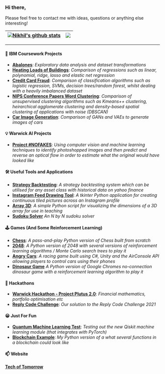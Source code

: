 ### Hi there,
Please feel free to contact me with ideas, questions or anything else interesting!

| <a href="https://github.com/Nikhil-Khetani/github-readme-stats"><img align="center" src="https://github-readme-stats.vercel.app/api?username=Nikhil-Khetani&show_icons=true&include_all_commits=true&hide_border=true" alt="Nikhil's github stats" /></a> | <a href="https://github.com/Nikhil-Khetani/github-readme-stats"><img align="center" src="https://github-readme-stats.vercel.app/api/top-langs/?username=Nikhil-Khetani&layout=compact&hide_border=true" /></a> |
| ------------- | ------------- |

---
#### 📜 IBM Coursework Projects
- **[Abalones](../../../IBM-EDA-for-ML)**: *Exploratory data analysis and dataset transformations*
- **[Heating Loads of Buildings](../../../IBM-Supervised-Learning-Regression)**: *Comparison of regressions such as linear, polynomial, ridge, lasso and elastic net regression*
- **[Credit Card Fraud](../../../Credit-Card-Fraud-Classification)**: *Comparison of classification algorithms such as logistic regression, SVMs, decision trees/random forest, whilst dealing with a heavily imbalanced dataset*
- **[NIPS Conference Papers Word Clustering](../../../NIPS-Conference-Papers-Word-Clustering)**: *Comparison of unsupervised clustering algorithms such as Kmeans++ clustering, heirarchical agglomerate clustering and density-based spatial clustering of applications with noise (DBSCAN)*
- **[Car Image Generation](../../../Car-Image-Generation)**: *Comparison of GANs and VAEs to generate images of cars*
<!-- **[Tesla Share Price Prediction](../../../Tesla-Stock-Price-Predictor)**: *Using RNNs with LSTM layers to predict future share prices of Tesla Inc*-->

#### 💡 Warwick AI Projects
- **[Project #NOFAKES](../../../../peterfazekas1999/-nofakes-project )**: *Using computer vision and machine learning techniques to identify photoshopped images and then predict and reverse an optical flow in order to estimate what the original would have looked like*

#### 🛠️ Useful Tools and Applications
- **[Strategy Backtesting](../../../Strategy-Backtesting)**: *A strategy backtesting system which can be utilised for any asset class with historical data on yahoo finance*
- **[Instagram Feed Drawing Tool](../../../Instagram-Feed-Drawing-Tool)**: *A tkinter Python application for creating continuous tiled pictures across an Instagram profile*
- **[Array 3D](../../../Array3D)**: *A simple Python script for visualizing the dimensions of a 3D array for use in teaching*
- **[Sudoku Solver](../../../Sudoku-Solver)** *An N by N sudoku solver*

#### 🕹️ Games (And Some Reinforcement Learning)
- **[Chess](../../../Chess)**: *A pass-and-play Python version of Chess built from scratch*
- **[2048](../../../2048)**: *A Python version of 2048 with several versions of reinforcement learning algorithms / Monte Carlo search trees to play it* 
- **[Angry Cars](../../../Angry-Cars-v2)**: *A racing game built using C#, Unity and the AirConsole API allowing players to control cars using their phones*
- **[Dinosaur Game](../../../Dino-RL)** *A Python version of Google Chromes no-connection dinosaur game with a reinforcement learning algorithm to play it*

#### 🏁 Hackathons
- **[Warwick Hackathon - Project Plutus 2.0](../../../../jjethwa13/WarwickHackathon)**: *Financial mathematics, portfolio optimisation etc*
- **[Reply Code Challenge](../../../ReplyCodeChallenge)**: *Our solution to the Reply Code Challenge 2021*

#### 😀 Just For Fun
- **[Quantum Machine Learning Test](../../../Quantum-Machine-Learning-Test)**: *Testing out the new Qiskit machine learning module (that integrates with PyTorch)*
- **[Blockchain Example](../../../Blockchain-Example)**: *My Python version of a what several functions in a blockchain could look like*

#### 📫 Website
[**Tech of Tomorrow**](https://www.techoftomorrow.co.uk)
<!--
**Nikhil-Khetani/Nikhil-Khetani** is a ✨ _special_ ✨ repository because its `README.md` (this file) appears on your GitHub profile.

Here are some ideas to get you started:

- 🔭 I’m currently working on ...
- 🌱 I’m currently learning ...
- 👯 I’m looking to collaborate on ...
- 🤔 I’m looking for help with ...
- 💬 Ask me about ...
- 📫 How to reach me: ...
- ⚡ Fun fact: ...
-->
